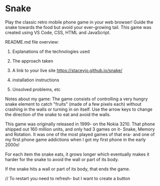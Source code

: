 # Snake
Play the classic retro mobile phone game in your web browser! Guide the snake towards the food but avoid your ever-growing tail. This game was created using VS Code, CSS, HTML and JavaScript.

README.md file overview:
1. Explanations of the technologies used

2. The approach taken

3. A link to your live site
https://staceyjo.github.io/snake/

4. installation instructions

5. Unsolved problems, etc

Notes about my game: 
The game consists of controlling a very hungry snake element to catch "fruits" (made of a few pixels each) without crashing in the walls or turning in on itself. Use the arrow keys to change the direction of the snake to eat and avoid the walls. 

This game was originally released in 1999- on the Nokia 3210. That phone shipped out 160 million units, and only had 3 games on it- Snake, Memory and Rotation. It was one of the most played games of that era- and one of my first phone game addictions when I got my first phone in the early 2000s!

For each item the snake eats, it grows longer which eventually makes it harder for the snake to avoid the wall or part of its body. 

If the snake hits a wall or part of its body, that ends the game. 

// To restart you need to refresh- but I want to create a button




